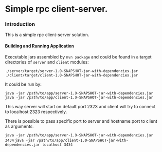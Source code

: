 # Simple rpc client-server.

### Introduction

This is a simple rpc client-server solution.

#### Building and Running Application

Executable jars assembled by ```mvn package``` and could be found in a target directories of ```server``` and ```client``` modules:

```./server/target/server-1.0-SNAPSHOT-jar-with-dependencies.jar```
```./client/target/client-1.0-SNAPSHOT-jar-with-dependencies.jar```

It could be run by:

```java -jar /path/to/app/server-1.0-SNAPSHOT-jar-with-dependencies.jar```
```java -jar /path/to/app/client-1.0-SNAPSHOT-jar-with-dependencies.jar```

This way server will start on default port 2323 and client will try to connect to localhost:2323 respectively.

There is possible to pass specific port to server and hostname:port to client as arguments:

```java -jar /path/to/app/server-1.0-SNAPSHOT-jar-with-dependencies.jar 3434```
```java -jar /path/to/app/client-1.0-SNAPSHOT-jar-with-dependencies.jar localhost 3434```
